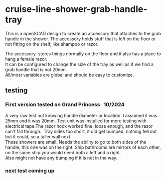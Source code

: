 # cruise-line-shower-grab-handle-tray
This is a openSCAD design to create an accessory that attaches to the grab handle in the shower.
The accessory holds stuff that is left on the floor or not fitting on the shelf, like shampoo or razor. 

The accessory  stores things normally on the floor and it also has a place to hang a female razor.   
It can be configured to change the size of the tray as well as if we find a grab handle that is not 20mm.   
All/most variables are global and should be easy to customize.       

## testing
### First version tested on Grand Princess   10/2024   
A very raw test not knowing handle diameter or location. I assumed it was 25mm and it was 20mm.
Test unit was installed for more testing with electrical tape.The razor hook worked fine. loose enough, and the razor can't fall through. 
Tray sides too short, it did get bumped, nothing fell out but it could, so a taller wall next.   
These showers are small. Needs the ability to go to both sides of the handle, this one was on the right. Ship bathrooms are mirrors of each other, on the same ship you would need both a left and a right.     
Also might not have any bumping if it is not in the way.  
### next test coming up
